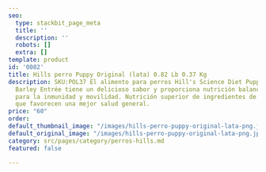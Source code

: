 ```yaml
---
seo:
  type: stackbit_page_meta
  title: ''
  description: ''
  robots: []
  extra: []
template: product
id: '0082'
title: Hills perro Puppy Original (lata) 0.82 Lb 0.37 Kg
description: SKU:POL37 El alimento para perros Hill's Science Diet Puppy Chicken &
  Barley Entrée tiene un delicioso sabor y proporciona nutrición balanceada con precisión
  para la inmunidad y movilidad. Nutrición superior de ingredientes de alta calidad
  que favorecen una mejor salud general.
price: "60"
order: 
default_thumbnail_image: "/images/hills-perro-puppy-original-lata-png.jpg"
default_original_image: "/images/hills-perro-puppy-original-lata-png.jpg"
category: src/pages/category/perros-hills.md
featured: false

---
```

